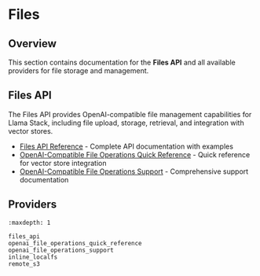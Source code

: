 # Files

## Overview

This section contains documentation for the **Files API** and all available providers for file storage and management.

## Files API

The Files API provides OpenAI-compatible file management capabilities for Llama Stack, including file upload, storage, retrieval, and integration with vector stores.

- [Files API Reference](files_api.md) - Complete API documentation with examples
- [OpenAI-Compatible File Operations Quick Reference](openai_file_operations_quick_reference.md) - Quick reference for vector store integration
- [OpenAI-Compatible File Operations Support](openai_file_operations_support.md) - Comprehensive support documentation

## Providers

```{toctree}
:maxdepth: 1

files_api
openai_file_operations_quick_reference
openai_file_operations_support
inline_localfs
remote_s3
```
